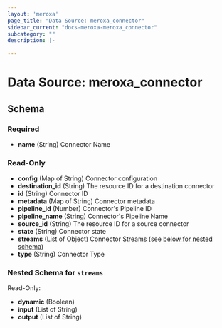 ```yaml
---
layout: 'meroxa'
page_title: "Data Source: meroxa_connector"
sidebar_current: "docs-meroxa-meroxa_connector"
subcategory: ""
description: |-
  
---
```


# Data Source: meroxa_connector




<!-- schema generated by tfplugindocs -->
## Schema

### Required

- **name** (String) Connector Name

### Read-Only

- **config** (Map of String) Connector configuration
- **destination_id** (String) The resource ID for a destination connector
- **id** (String) Connector ID
- **metadata** (Map of String) Connector metadata
- **pipeline_id** (Number) Connector's Pipeline ID
- **pipeline_name** (String) Connector's Pipeline Name
- **source_id** (String) The resource ID for a source connector
- **state** (String) Connector state
- **streams** (List of Object) Connector Streams (see [below for nested schema](#nestedatt--streams))
- **type** (String) Connector Type

<a id="nestedatt--streams"></a>
### Nested Schema for `streams`

Read-Only:

- **dynamic** (Boolean)
- **input** (List of String)
- **output** (List of String)
